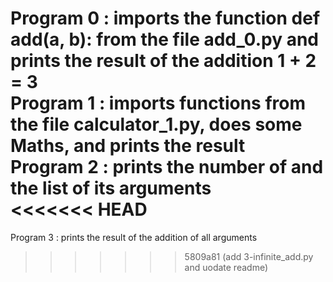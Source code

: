 Program 0 : imports the function def add(a, b): from the file add_0.py and prints the result of the addition 1 + 2 = 3  
Program 1 : imports functions from the file calculator_1.py, does some Maths, and prints the result  
Program 2 : prints the number of and the list of its arguments  
<<<<<<< HEAD
=======
Program 3 : prints the result of the addition of all arguments  
>>>>>>> 5809a81 (add 3-infinite_add.py and uodate readme)
